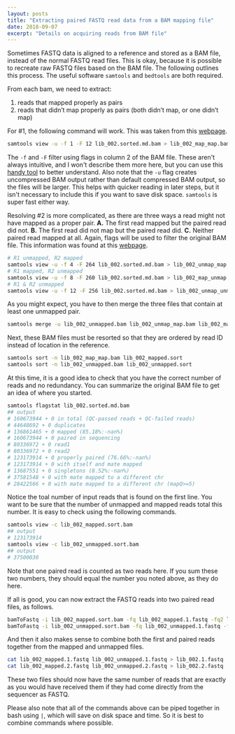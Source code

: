 ```yaml
---
layout: posts
title: "Extracting paired FASTQ read data from a BAM mapping file"
date: 2018-09-07
excerpt: "Details on acquiring reads from BAM file"
---
```


Sometimes FASTQ data is aligned to a reference and stored as a BAM file, instead of the normal FASTQ read files. This is okay, because it is possible to recreate raw FASTQ files based on the BAM file. The following outlines this process. The useful software `samtools` and `bedtools` are both required.

From each bam, we need to extract:
1. reads that mapped properly as pairs
2. reads that didn’t map properly as pairs (both didn’t map, or one didn’t map)

For #1, the following command will work. This was taken from this [webpage](https://crazyhottommy.blogspot.com/2013/06/count-how-many-mapped-reads-in-bam-file.html).

```bash
samtools view -u -f 1 -F 12 lib_002.sorted.md.bam > lib_002_map_map.bam
```

The `-f` and `-F` filter using flags in column 2 of the BAM file. These aren't always intuitive, and I won't describe them more here, but you can use this [handy tool](https://broadinstitute.github.io/picard/explain-flags.html) to better understand. Also note that the `-u` flag creates uncompressed BAM output rather than default compressed BAM output, so the files will be larger. This helps with quicker reading in later steps, but it isn't necessary to include this if you want to save disk space. `samtools` is super fast either way.

Resolving #2 is more complicated, as there are three ways a read might not have mapped as a proper pair. **A.** The first read mapped but the paired read did not. **B.** The first read did not map but the paired read did. **C.** Neither paired read mapped at all. Again, flags will be used to filter the original BAM file. This information was found at this [webpage](http://www.novocraft.com/documentation/novoalign-2/novoalign-ngs-quick-start-tutorial/1040-2/).

```bash
# R1 unmapped, R2 mapped
samtools view -u -f 4 -F 264 lib_002.sorted.md.bam > lib_002_unmap_map.bam
# R1 mapped, R2 unmapped
samtools view -u -f 8 -F 260 lib_002.sorted.md.bam > lib_002_map_unmap.bam
# R1 & R2 unmapped
samtools view -u -f 12 -F 256 lib_002.sorted.md.bam > lib_002_unmap_unmap.bam
```

As you might expect, you have to then merge the three files that contain at least one unmapped pair.

```bash
samtools merge -u lib_002_unmapped.bam lib_002_unmap_map.bam lib_002_map_unmap.bam lib_002_unmap_unmap.bam
```

Next, these BAM files must be resorted so that they are ordered by read ID instead of location in the reference.

```bash
samtools sort -n lib_002_map_map.bam lib_002_mapped.sort
samtools sort -n lib_002_unmapped.bam lib_002_unmapped.sort
```

At this time, it is a good idea to check that you have the correct number of reads and no redundancy. You can summarize the original BAM file to get an idea of where you started.

```bash
samtools flagstat lib_002.sorted.md.bam
## output
# 160673944 + 0 in total (QC-passed reads + QC-failed reads)
# 44648692 + 0 duplicates
# 136861465 + 0 mapped (85.18%:-nan%)
# 160673944 + 0 paired in sequencing
# 80336972 + 0 read1
# 80336972 + 0 read2
# 123173914 + 0 properly paired (76.66%:-nan%)
# 123173914 + 0 with itself and mate mapped
# 13687551 + 0 singletons (8.52%:-nan%)
# 37581548 + 0 with mate mapped to a different chr
# 28422566 + 0 with mate mapped to a different chr (mapQ>=5)
```
Notice the toal number of input reads that is found on the first line. You want to be sure that the number of unmapped and mapped reads total this number. It is easy to check using the following commands.

```bash
samtools view -c lib_002_mapped.sort.bam
## output
# 123173914
samtools view -c lib_002_unmapped.sort.bam
## output
# 37500030
```

Note that one paired read is counted as two reads here. If you sum these two numbers, they should equal the number you noted above, as they do here.

If all is good, you can now extract the FASTQ reads into two paired read files, as follows.

```bash
bamToFastq -i lib_002_mapped.sort.bam -fq lib_002_mapped.1.fastq -fq2 lib_002_mapped.2.fastq
bamToFastq -i lib_002_unmapped.sort.bam -fq lib_002_unmapped.1.fastq -fq2 lib_002_unmapped.2.fastq
```

And then it also makes sense to combine both the first and paired reads together from the mapped and unmapped files.

```bash
cat lib_002_mapped.1.fastq lib_002_unmapped.1.fastq > lib_002.1.fastq
cat lib_002_mapped.2.fastq lib_002_unmapped.2.fastq > lib_002.2.fastq
```

These two files should now have the same number of reads that are exactly as you would have received them if they had come directly from the sequencer as FASTQ.

Please also note that all of the commands above can be piped together in bash using `|`, which will save on disk space and time. So it is best to combine commands where possible.
